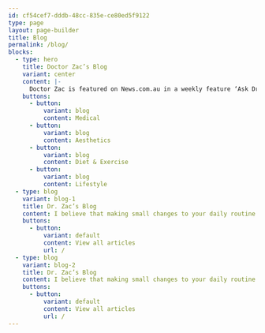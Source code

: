 ```yaml
---
id: cf54cef7-dddb-48cc-835e-ce80ed5f9122
type: page
layout: page-builder
title: Blog
permalink: /blog/
blocks:
  - type: hero
    title: Doctor Zac’s Blog
    variant: center
    content: |-
      Doctor Zac is featured on News.com.au in a weekly feature ‘Ask Dr. Zac’
    buttons:
      - button:
          variant: blog
          content: Medical
      - button:
          variant: blog
          content: Aesthetics
      - button:
          variant: blog
          content: Diet & Exercise
      - button:
          variant: blog
          content: Lifestyle
  - type: blog
    variant: blog-1
    title: Dr. Zac’s Blog
    content: I believe that making small changes to your daily routine can have massive lasting impact on the rest of your life.
    buttons:
      - button:
          variant: default
          content: View all articles
          url: /
  - type: blog
    variant: blog-2
    title: Dr. Zac’s Blog
    content: I believe that making small changes to your daily routine can have massive lasting impact on the rest of your life.
    buttons:
      - button:
          variant: default
          content: View all articles
          url: /
---
```

